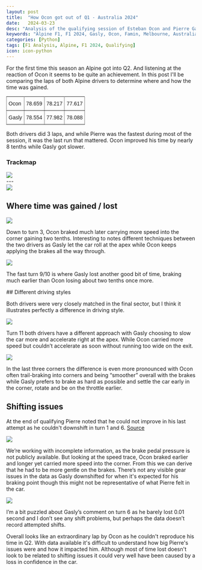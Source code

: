 ```yaml
---
layout: post
title:  "How Ocon got out of Q1 - Australia 2024"
date:   2024-03-23
desc: "Analysis of the qualifying session of Esteban Ocon and Pierre Gasly at the Melbourne GP 2024"
keywords: "Alpine F1, F1 2024, Gasly, Ocon, Famin, Melbourne, Australia, Qualifying, Motorsport"
categories: [Python]
tags: [F1 Analysis, Alpine, F1 2024, Qualifying]
icon: icon-python
---
```

For the first time this season an Alpine got into Q2. And listening at the reaction of Ocon it seems to be quite an achievement. In this post I'll be comparing the laps of both Alpine drivers to determine where and how the time was gained.

<style type="text/css">
.tg  {border-collapse:collapse;border-spacing:0;}
.tg td{border-color:black;border-style:solid;border-width:1px;font-family:Arial, sans-serif;font-size:14px;
  overflow:hidden;padding:10px 5px;word-break:normal;}
.tg th{border-color:black;border-style:solid;border-width:1px;font-family:Arial, sans-serif;font-size:14px;
  font-weight:normal;overflow:hidden;padding:10px 5px;word-break:normal;}
.tg .tg-0pky{border-color:inherit;text-align:left;vertical-align:top}
</style>
<table class="tg">
<tbody>
  <tr>
    <td class="tg-0pky">Ocon</td>
    <td class="tg-0pky">78.659</td>
    <td class="tg-0pky">78.217</td>
    <td class="tg-0pky">77.617</td>
  </tr>
  <tr>
    <td class="tg-0pky">Gasly</td>
    <td class="tg-0pky">78.554</td>
    <td class="tg-0pky">77.982</td>
    <td class="tg-0pky">78.088</td>
  </tr>
</tbody>
</table>

Both drivers did 3 laps, and while Pierre was the fastest during most of the session, it was the last run that mattered. Ocon improved his time by nearly 8 tenths while Gasly got slower.

### Trackmap
<div class="image-container">
    <img src="{{ site.img_path }}/australia_2024/qualifying/track_map.jp2" class="responsive-img-large">
</div>
---
<div class="image-container">
    <img src="{{ site.img_path }}/australia_2024/qualifying/internal_delta.png" class="responsive-img-large">
</div>



## Where time was gained / lost

<div class="image-container">
    <img src="{{ site.img_path }}/australia_2024/qualifying/turn_3.png" class="responsive-img-large">
</div>

Down to turn 3, Ocon braked much later carrying more speed into the corner gaining two tenths. Interesting to notes different techniques between the two drivers as Gasly let the car roll at the apex while Ocon keeps applying the brakes all the way through.

<div class="image-container">
    <img src="{{ site.img_path }}/australia_2024/qualifying/turn_9.png" class="responsive-img-large">
</div>

The fast turn 9/10 is where Gasly lost another good bit of time, braking much earlier than Ocon losing about two tenths once more.

## Different driving styles

Both drivers were very closely matched in the final sector, but I think it illustrates perfectly a difference in driving style.

<div class="image-container">
    <img src="{{ site.img_path }}/australia_2024/qualifying/turn_11.png" class="responsive-img-large">
</div>

Turn 11 both drivers have a different approach with Gasly choosing to slow the car more and accelerate right at the apex. While Ocon carried more speed but couldn’t accelerate as soon without running too wide on the exit.

<div class="image-container">
    <img src="{{ site.img_path }}/australia_2024/qualifying/turn_12.png" class="responsive-img-large">
</div>

In the last three corners the difference is even more pronounced with Ocon often trail-braking into corners and being “smoother” overall with the brakes while Gasly prefers to brake as hard as possible and settle the car early in the corner, rotate and be on the throttle earlier.

## Shifting issues

At the end of qualifying Pierre noted that he could not improve in his last attempt as he couldn't downshift in turn 1 and 6. <a href="https://www.formula1.com/en/latest/video.frustrated-gasly-reveals-gearbox-issue-hit-on-the-lap-that-mattered-in-q1.1794294481057411877.html">Source</a>

<div class="image-container">
    <img src="{{ site.img_path }}/australia_2024/qualifying/turn_1.png" class="responsive-img-large">
</div>

We’re working with incomplete information, as the brake pedal pressure is not publicly available. But looking at the speed trace, Ocon braked earlier and longer yet carried more speed into the corner. From this we can derive that he had to be more gentle on the brakes. There’s not any visible gear issues in the data as Gasly downshifted for when it's expected for his braking point though this might not be representative of what Pierre felt in the car.

<div class="image-container">
    <img src="{{ site.img_path }}/australia_2024/qualifying/turn_6.png" class="responsive-img-large">
</div>

I’m a bit puzzled about Gasly’s comment on turn 6 as he barely lost 0.01 second and I don’t see any shift problems, but perhaps the data doesn’t record attempted shifts.

Overall looks like an extraordinary lap by Ocon as he couldn't reproduce his time in Q2. With data available it's difficult to understand how big Pierre's issues were and how it impacted him. Although most of time lost doesn't look to be related to shifting issues it could very well have been caused by a loss in confidence in the car.